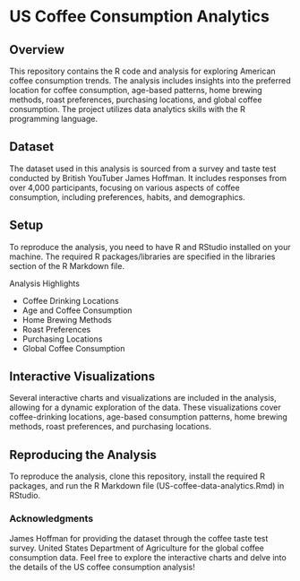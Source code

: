# US Coffee Consumption Analytics

## Overview
This repository contains the R code and analysis for exploring American coffee consumption trends. The analysis includes insights into the preferred location for coffee consumption, age-based patterns, home brewing methods, roast preferences, purchasing locations, and global coffee consumption. The project utilizes data analytics skills with the R programming language.

## Dataset
The dataset used in this analysis is sourced from a survey and taste test conducted by British YouTuber James Hoffman. It includes responses from over 4,000 participants, focusing on various aspects of coffee consumption, including preferences, habits, and demographics.

## Setup
To reproduce the analysis, you need to have R and RStudio installed on your machine. The required R packages/libraries are specified in the libraries section of the R Markdown file.

Analysis Highlights
* Coffee Drinking Locations
* Age and Coffee Consumption
* Home Brewing Methods
* Roast Preferences
* Purchasing Locations
* Global Coffee Consumption

## Interactive Visualizations
Several interactive charts and visualizations are included in the analysis, allowing for a dynamic exploration of the data. These visualizations cover coffee-drinking locations, age-based consumption patterns, home brewing methods, roast preferences, and purchasing locations.

## Reproducing the Analysis
To reproduce the analysis, clone this repository, install the required R packages, and run the R Markdown file (US-coffee-data-analytics.Rmd) in RStudio.

### Acknowledgments
James Hoffman for providing the dataset through the coffee taste test survey.
United States Department of Agriculture for the global coffee consumption data.
Feel free to explore the interactive charts and delve into the details of the US coffee consumption analysis!
